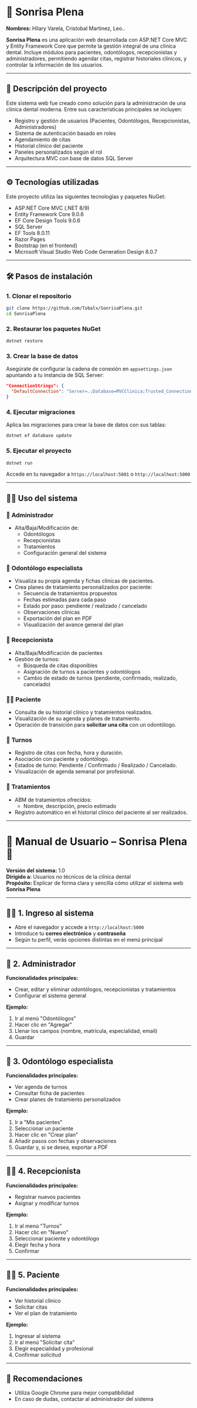 
# 🦷 Sonrisa Plena
**Nombres:**
Hilary Varela, 
Cristobal Martinez, 
Leo..

**Sonrisa Plena** es una aplicación web desarrollada con ASP.NET Core MVC y Entity Framework Core que permite 
la gestión integral de una clínica dental. Incluye módulos para pacientes, odontólogos, recepcionistas y
administradores, permitiendo agendar citas, registrar historiales clínicos, y controlar la información de los usuarios.

---

## 📌 Descripción del proyecto

Este sistema web fue creado como solución para la administración de una clínica dental moderna. Entre sus 
características principales se incluyen:

- Registro y gestión de usuarios (Pacientes, Odontólogos, Recepcionistas, Administradores)
- Sistema de autenticación basado en roles
- Agendamiento de citas
- Historial clínico del paciente
- Paneles personalizados según el rol
- Arquitectura MVC con base de datos SQL Server

---

## ⚙️ Tecnologías utilizadas

Este proyecto utiliza las siguientes tecnologías y paquetes NuGet:

- ASP.NET Core MVC (.NET 8/9)
- Entity Framework Core 9.0.6
- EF Core Design Tools 9.0.6
- SQL Server
- EF Tools 8.0.11
- Razor Pages
- Bootstrap (en el frontend)
- Microsoft Visual Studio Web Code Generation Design 8.0.7

---

## 🛠️ Pasos de instalación

### 1. Clonar el repositorio
```bash
git clone https://github.com/Tobalx/SonrisaPlena.git
cd SonrisaPlena
```

### 2. Restaurar los paquetes NuGet
```bash
dotnet restore
```

### 3. Crear la base de datos
Asegúrate de configurar la cadena de conexión en `appsettings.json` apuntando a tu instancia de SQL Server:

```json
"ConnectionStrings": {
  "DefaultConnection": "Server=.;Database=MVCClinica;Trusted_Connection=True;MultipleActiveResultSets=true"
}
```

### 4. Ejecutar migraciones
Aplica las migraciones para crear la base de datos con sus tablas:

```bash
dotnet ef database update
```

### 5. Ejecutar el proyecto
```bash
dotnet run
```

Accede en tu navegador a `https://localhost:5001` o `http://localhost:5000`

---

## 🧑‍⚕️ Uso del sistema

### 👤 **Administrador**
- Alta/Baja/Modificación de:
  - Odontólogos
  - Recepcionistas
  - Tratamientos
  - Configuración general del sistema

### 🦷 **Odontólogo especialista**
- Visualiza su propia agenda y fichas clínicas de pacientes.
- Crea planes de tratamiento personalizados por paciente:
  - Secuencia de tratamientos propuestos
  - Fechas estimadas para cada paso
  - Estado por paso: pendiente / realizado / cancelado
  - Observaciones clínicas
  - Exportación del plan en PDF
  - Visualización del avance general del plan

### 👥 **Recepcionista**
- Alta/Baja/Modificación de pacientes
- Gestión de turnos:
  - Búsqueda de citas disponibles
  - Asignación de turnos a pacientes y odontólogos
  - Cambio de estado de turnos (pendiente, confirmado, realizado, cancelado)

### 👩‍⚕️ **Paciente**
- Consulta de su historial clínico y tratamientos realizados.
- Visualización de su agenda y planes de tratamiento.
- Operación de transición para **solicitar una cita** con un odontólogo.

### 📅 **Turnos**
- Registro de citas con fecha, hora y duración.
- Asociación con paciente y odontólogo.
- Estados de turno: Pendiente / Confirmado / Realizado / Cancelado.
- Visualización de agenda semanal por profesional.

### 💊 **Tratamientos**
- ABM de tratamientos ofrecidos:
  - Nombre, descripción, precio estimado
- Registro automático en el historial clínico del paciente al ser realizados.

---

# 📘 Manual de Usuario – Sonrisa Plena 🦷

**Versión del sistema:** 1.0  
**Dirigido a:** Usuarios no técnicos de la clínica dental  
**Propósito:** Explicar de forma clara y sencilla cómo utilizar el sistema web **Sonrisa Plena**

---

## 🧑‍💻 1. Ingreso al sistema

- Abre el navegador y accede a `http://localhost:5000`
- Introduce tu **correo electrónico** y **contraseña**
- Según tu perfil, verás opciones distintas en el menú principal

---

## 👤 2. Administrador

**Funcionalidades principales:**

- Crear, editar y eliminar odontólogos, recepcionistas y tratamientos
- Configurar el sistema general

**Ejemplo:**

1. Ir al menú "Odontólogos"
2. Hacer clic en "Agregar"
3. Llenar los campos (nombre, matrícula, especialidad, email)
4. Guardar

---

## 🦷 3. Odontólogo especialista

**Funcionalidades principales:**

- Ver agenda de turnos
- Consultar ficha de pacientes
- Crear planes de tratamiento personalizados

**Ejemplo:**

1. Ir a "Mis pacientes"
2. Seleccionar un paciente
3. Hacer clic en "Crear plan"
4. Añadir pasos con fechas y observaciones
5. Guardar y, si se desea, exportar a PDF

---

## 🧑‍💼 4. Recepcionista

**Funcionalidades principales:**

- Registrar nuevos pacientes
- Asignar y modificar turnos

**Ejemplo:**

1. Ir al menú "Turnos"
2. Hacer clic en "Nuevo"
3. Seleccionar paciente y odontólogo
4. Elegir fecha y hora
5. Confirmar

---

## 👩‍⚕️ 5. Paciente

**Funcionalidades principales:**

- Ver historial clínico
- Solicitar citas
- Ver el plan de tratamiento

**Ejemplo:**

1. Ingresar al sistema
2. Ir al menú "Solicitar cita"
3. Elegir especialidad y profesional
4. Confirmar solicitud

---

## 📌 Recomendaciones

- Utiliza Google Chrome para mejor compatibilidad
- En caso de dudas, contactar al administrador del sistema


